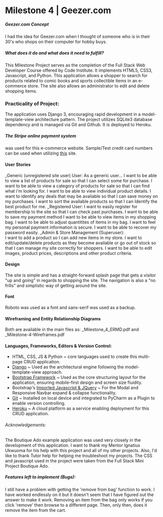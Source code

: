 # Milestone 4 | Geezer.com 

##### Geezer.com Concept
I had the idea for Geezer.com when I thought of someone who is in their 30's who shops on their computer for 
hobby buys.

##### What does it do and what does it need to fulfill?
This Milestone Project serves as the completion of the Full Stack
Web Developer Course offered by Code Institute.
It implements HTML5, CSS3, Javascript, and Python.
This application allows a shopper to search for products
related to comic books and sports collectible items in an
e-commerce store. The site also allows an administrator to
edit and delete shopping items.

### Practicality of Project:
The application uses Django 3, encouraging rapid development in 
a model-template-view architecture pattern. The project utilizes
SQLite3 database dependency and is managed via Git and Github. 
It is deployed to Heroku. 

##### The Stripe online payment system
was used for this e-commerce website. Sample/Test credit card numbers can 
be used when utilizing <a href="https://stripe.com/docs/testing#cards">this</a>
site.

#### User Stories 
_Generic (unregistered site user) User:
As a generic user...
I want to be able to view a list of products for 
sale so that I can select some for purchase.
I want to be able to view a category of 
products for sale so that I can find what 
i'm looking for.
I want to be able to view individual product details.
I want to identify any deals that may be 
available so that I can save money on my 
purchases.
I want to sort the available products so that I can Identify the best 
product for me.
_Registered User:
I want to easily register for membership to the site so that I can 
check past purchases.
I want to be able to save my payment method
I want to be able to view items in my shopping bag.
I want to be able to adjust quantitites of items in my 
bag.
I want to feel my personal payment 
information is secure.
I want to be able to recover my password easily.
_Admin & Store Management (Superuser):   
I want to add a 
product so I can add new items in my store. 
I want to edit/update/delete products as 
they become available or go out of stock 
so that I can manage my site correctly 
for shoppers. 
I want to be able to edit 
images, product prices, descriptions and 
other product criteria.

#### Design
The site is simple and has a straight-forward
splash page that gets a visitor "up and going" in regards
to shopping the site. The navigation is also a "no frills"
and simplistic way of getting around the site. 

#### Font
Roboto was used as a font and sans-serif was used as a backup.

#### Wireframing and Entity Relationship Diagrams
Both are available in the main files as:
    _Milestone_4_ERMD.pdf and
    _Milestone-4-Wireframes.pdf

#### Languages, Frameworks, Editors & Version Control:

* HTML, CSS, JS & Python ~ core languages used to create this multi-page CRUD application.
* <a href="https://www.djangoproject.com/">Django</a> ~ Used as the architectural engine following the model-template-view approach.
* <a href="https://getbootstrap.com/"> Bootstrap Framework</a> ~ Used as the core structuring layout for the application, ensuring mobile-first design and screen size fluidity.
* Bootstrap's <a href="https://getbootstrap.com/docs/4.3/getting-started/introduction/#js">Imported Javascript & JQuery</a> ~ For the Modal and Responsive Navbar expand & collapse functionality.
* <a href="https://git-scm.com/">Git</a> ~ Installed on local device and integrated to PyCharm as a Plugin to enable version controlling.
* <a href="https://www.heroku.com/">Heroku</a> ~ A cloud platform as a service enabling deployment for this CRUD application.

###### Acknowledgements:
The Boutique Ado example application was used very closely in the development of this application. I want to thank my Mentor Ignatius Ukwuoma for his help 
with this project and all of my other projects. Also, I'd like to thank Tutor help for helping me troubleshoot my
projects. The CSS and javascript used in the project were taken from the Full Stack Mini Project Boutique Ado.

##### Features left to implement (Bugs):
I still have a problem with getting the 'remove from bag' function to work. I have worked endlessly on it
but it doesn't seem that I have figured out the answer to make it work.
Removing an item from the bag only works if you click 'remove' then browse
to a different page. Then, only then, does it remove the item from the cart.

